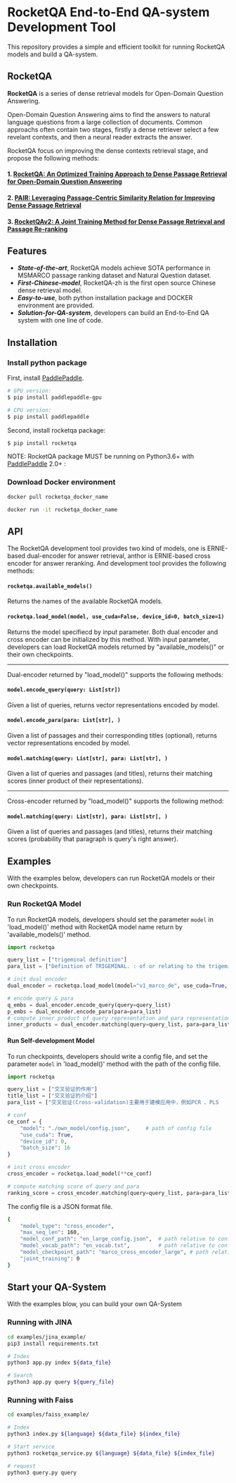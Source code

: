 # RocketQA End-to-End QA-system Development Tool

This repository provides a simple and efficient toolkit for running RocketQA models and build a QA-system. 

## RocketQA
**RocketQA** is a series of dense retrieval models for Open-Domain Question Answering. 

Open-Domain Question Answering aims to find the answers to natural language questions from a large collection of documents. Common approachs often contain two stages, firstly a dense retriever select a few revelant contexts, and then a neural reader extracts the answer.

RocketQA focus on improving the dense contexts retrieval stage, and propose the following methods:
#### 1. [RocketQA: An Optimized Training Approach to Dense Passage Retrieval for Open-Domain Question Answering](https://arxiv.org/pdf/2010.08191.pdf)

#### 2. [PAIR: Leveraging Passage-Centric Similarity Relation for Improving Dense Passage Retrieval](https://aclanthology.org/2021.findings-acl.191.pdf)

#### 3. [RocketQAv2: A Joint Training Method for Dense Passage Retrieval and Passage Re-ranking](https://arxiv.org/pdf/2110.07367.pdf)


## Features
* ***State-of-the-art***, RocketQA models achieve SOTA performance in MSMARCO passage ranking dataset and Natural Question dataset.
* ***First-Chinese-model***, RocketQA-zh is the first open source Chinese dense retrieval model.
* ***Easy-to-use***, both python installation package and DOCKER environment are provided.
* ***Solution-for-QA-system***, developers can build an End-to-End QA system with one line of code.
  
  

## Installation

### Install python package
First, install [PaddlePaddle](https://www.paddlepaddle.org.cn/install/quick?docurl=/documentation/docs/zh/install/pip/linux-pip.html).
```bash
# GPU version:
$ pip install paddlepaddle-gpu

# CPU version:
$ pip install paddlepaddle
```

Second, install rocketqa package:
```bash
$ pip install rocketqa
```

NOTE: RocketQA package MUST be running on Python3.6+ with [PaddlePaddle](https://www.paddlepaddle.org.cn/install/quick?docurl=/documentation/docs/zh/install/pip/linux-pip.html) 2.0+ :

### Download Docker environment

```bash
docker pull rocketqa_docker_name

docker run -it rocketqa_docker_name
```
  
  
## API
The RocketQA development tool provides two kind of models, one is ERNIE-based dual-encoder for answer retrieval, anthor is ERNIE-based cross encoder for answer reranking. And development tool provides the following methods:

#### `rocketqa.available_models()`

Returns the names of the available RocketQA models. 

#### `rocketqa.load_model(model, use_cuda=False, device_id=0, batch_size=1)`

Returns the model specifiecd by input parameter. Both dual encoder and cross encoder can be initialized by this method. With input parameter, developers can load RocketQA models returned by "available_models()" or their own checkpoints.

---

Dual-encoder returned by "load_model()" supports the following methods:

#### `model.encode_query(query: List[str])`

Given a list of queries, returns vector representations encoded by model.

#### `model.encode_para(para: List[str], )`

Given a list of passages and their corresponding titles (optional), returns vector representations encoded by model.

#### `model.matching(query: List[str], para: List[str], )`

Given a list of queries and passages (and titles), returns their matching scores (inner product of their representations). 

---

Cross-encoder returned by "load_model()" supports the following method:

#### `model.matching(query: List[str], para: List[str], )`

Given a list of queries and passages (and titles), returns their matching scores (probability that paragraph is query's right answer).
  
  

## Examples

With the examples below, developers can run RocketQA models or their own checkpoints. 

###  Run RocketQA Model
To run RocketQA models, developers should set the parameter `model` in 'load_model()' method with RocketQA model name return by 'available_models()' method. 

```python
import rocketqa

query_list = ["trigeminal definition"]
para_list = ["Definition of TRIGEMINAL. : of or relating to the trigeminal nerve.ADVERTISEMENT. of or relating to the trigeminal nerve. ADVERTISEMENT."]

# init dual encoder
dual_encoder = rocketqa.load_model(model="v1_marco_de", use_cuda=True, batch_size=16)

# encode query & para
q_embs = dual_encoder.encode_query(query=query_list)
p_embs = dual_encoder.encode_para(para=para_list)
# compute inner product of query representation and para representation
inner_products = dual_encoder.matching(query=query_list, para=para_list, title=title_list)
```

#### Run Self-development Model
To run checkpoints, developers should write a config file, and set the parameter `model` in 'load_model()' method with the path of the config fille.

```python
import rocketqa

query_list = ["交叉验证的作用"]
title_list = ["交叉验证的介绍"]
para_list = ["交叉验证(Cross-validation)主要用于建模应用中，例如PCR 、PLS                                            回归建模中。在给定的建模样本中，拿出大部分样本进行建模型，留小部分样本用刚建立的模型进行预报，并求这小部分样本的预报误差，记录它们的平方加和。"]

# conf
ce_conf = {
    "model": "./own_model/config.json",     # path of config file
    "use_cuda": True,
    "device_id": 0,
    "batch_size": 16
}

# init cross encoder
cross_encoder = rocketqa.load_model(**ce_conf)

# compute matching score of query and para
ranking_score = cross_encoder.matching(query=query_list, para=para_list, title=title_list)
```

The config file is a JSON format file.
```bash
{
    "model_type": "cross_encoder",
    "max_seq_len": 160,
    "model_conf_path": "en_large_config.json",  # path relative to config file
    "model_vocab_path": "en_vocab.txt",         # path relative to config file
    "model_checkpoint_path": "marco_cross_encoder_large", # path relative to config file
    "joint_training": 0
}
```
  


## Start your QA-System

With the examples blow, you can build your own QA-System

### Running with JINA
```bash
cd examples/jina_example/
pip3 install requirements.txt

# Index
python3 app.py index ${data_file}

# Search
python3 app.py query ${query_file}
```



### Running with Faiss

```bash
cd examples/faiss_example/

# Index
python3 index.py ${language} ${data_file} ${index_file}

# Start service
python3 rocketqa_service.py ${language} ${data_file} ${index_file}

# request
python3 query.py query
```

